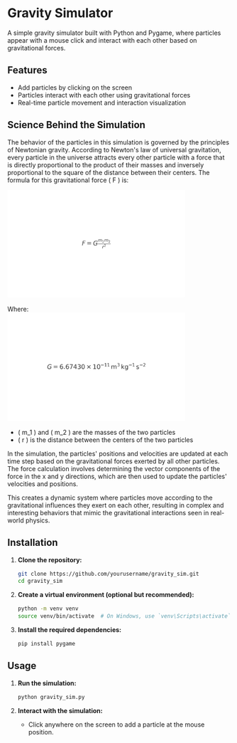 # Gravity Simulator

A simple gravity simulator built with Python and Pygame, where particles appear with a mouse click and interact with each other based on gravitational forces.

## Features

- Add particles by clicking on the screen
- Particles interact with each other using gravitational forces
- Real-time particle movement and interaction visualization

## Science Behind the Simulation

The behavior of the particles in this simulation is governed by the principles of Newtonian gravity. According to Newton's law of universal gravitation, every particle in the universe attracts every other particle with a force that is directly proportional to the product of their masses and inversely proportional to the square of the distance between their centers. The formula for this gravitational force \( F \) is: <br>


<img src="./assets/gravitational_force.png" alt="Gravitational Force" width="400"/>

Where: <br>
<img src="./assets/gravitational_constant.png" alt="Gravitational Constant" width="400"/>

- \( m_1 \) and \( m_2 \) are the masses of the two particles
- \( r \) is the distance between the centers of the two particles

In the simulation, the particles' positions and velocities are updated at each time step based on the gravitational forces exerted by all other particles. The force calculation involves determining the vector components of the force in the x and y directions, which are then used to update the particles' velocities and positions.

This creates a dynamic system where particles move according to the gravitational influences they exert on each other, resulting in complex and interesting behaviors that mimic the gravitational interactions seen in real-world physics.



## Installation

1. **Clone the repository:**
    ```bash
    git clone https://github.com/yourusername/gravity_sim.git
    cd gravity_sim
    ```

2. **Create a virtual environment (optional but recommended):**
    ```bash
    python -m venv venv
    source venv/bin/activate  # On Windows, use `venv\Scripts\activate`
    ```

3. **Install the required dependencies:**
    ```bash
    pip install pygame
    ```

## Usage

1. **Run the simulation:**
    ```bash
    python gravity_sim.py
    ```

2. **Interact with the simulation:**
    - Click anywhere on the screen to add a particle at the mouse position.